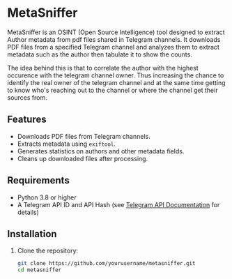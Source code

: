 # MetaSniffer

MetaSniffer is an OSINT (Open Source Intelligence) tool designed to extract Author metadata from pdf files shared in Telegram channels. It downloads PDF files from a specified Telegram channel and analyzes them to extract metadata such as the author then tabulate it to show the counts.

The idea behind this is that to correlate the author with the highest occurence with the telegram channel owner. Thus increasing the chance to identify the real owner of the telegram channel and at the same time getting to know who's reaching out to the channel or where the channel get their sources from.

## Features

- Downloads PDF files from Telegram channels.
- Extracts metadata using `exiftool`.
- Generates statistics on authors and other metadata fields.
- Cleans up downloaded files after processing.

## Requirements

- Python 3.8 or higher
- A Telegram API ID and API Hash (see [Telegram API Documentation](https://core.telegram.org/api/obtaining_api_id) for details)

## Installation

1. Clone the repository:
   ```bash
   git clone https://github.com/yourusername/metasniffer.git
   cd metasniffer